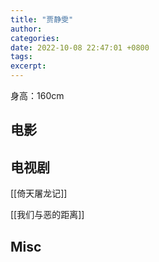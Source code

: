 ```yaml
---
title: "贾静雯"
author: 
categories: 
date: 2022-10-08 22:47:01 +0800
tags: 
excerpt: 
---
```


身高：160cm


## 电影




## 电视剧



[[倚天屠龙记]]


[[我们与恶的距离]]


## Misc








